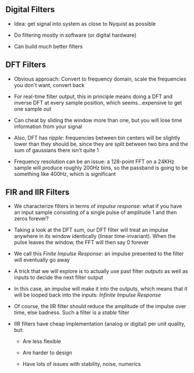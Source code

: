 ## Digital Filters

* Idea: get signal into system as close to Nyquist as
  possible

* Do filtering mostly in software (or digital hardware)

* Can build *much* better filters


## DFT Filters

* Obvious approach: Convert to frequency domain, scale the
  frequencies you don't want, convert back

* For real-time filter output, this in principle means doing
  a DFT and inverse DFT at every sample position, which
  seems…expensive to get one sample out

* Can cheat by sliding the window more than one, but you
  will lose time information from your signal

* Also, DFT has *ripple*: frequencies between bin centers
  will be slightly lower than they should be, since they are
  split between two bins and the sum of gaussians there
  isn't quite 1

* Frequency resolution can be an issue: a 128-point FFT on a
  24KHz sample will produce roughly 200Hz bins, so the
  passband is going to be something like 400Hz, which is
  significant

## FIR and IIR Filters

* We characterize filters in terms of *impulse response*:
  what if you have an input sample consisting of a single
  pulse of amplitude 1 and then zeros forever?

* Taking a look at the DFT sum, our DFT filter will treat an
  impulse anywhere in its window identically (linear
  time-invariant). When the pulse leaves the window, the FFT
  will then say 0 forever

* We call this *Finite Impulse Response*: an impulse
  presented to the filter will eventually go away

* A trick that we will explore is to actually use past filter
  *outputs* as well as inputs to decide the next filter output

* In this case, an impulse will make it into the outputs,
  which means that it will be looped back into the inputs:
  *Infinite Impulse Response*

* Of course, the IIR filter should reduce the amplitude of
  the impulse over time, else badness. Such a filter is a
  *stable* filter

* IIR filters have cheap implementation (analog or digital)
  per unit quality, but:

    * Are less flexible

    * Are harder to design

    * Have lots of issues with stability, noise, numerics
